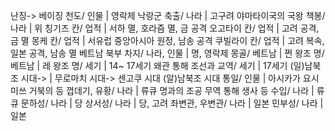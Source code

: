 난징-> 베이징 천도/ 인물		| 영락제
낙랑군 축출/ 나라		| 고구려
야마타이국의 국왕 책봉/ 나라		| 위
칭기즈 칸/ 업적		| 서하 멸, 호라즘 멸, 금 공격
오고타이 칸/ 업적		| 고려 공격, 금 멸
몽케 칸/ 업적		| 서유럽 중앙아시아 원정, 남송 공격
쿠빌라이 칸/ 업적		| 고려 복속, 일본 공격, 남송 멸
베트남 북부 차지/ 나라, 인물		| 명, 영락제
몽골/ 베트남		| 쩐 왕조
명/ 베트남		| 레 왕조
명/ 세기		| 14~ 17세기
왜관 통해 조선과 교역/ 세기		| 17세기
(일)남북조 시대->		| 무로마치 시대-> 센고쿠 시대
(알)남북조 시대 통일/ 인물		| 아시카가 요시미쓰
거북의 등 껍데기, 유황/ 나라		| 류큐
명과의 조공 무역 통해 생사 등 수입/ 나라		| 류큐
문하성/ 나라		| 당
상서성/ 나라		| 당, 고려
좌변관, 우변관/ 나라		| 일본
민부성/ 나라		| 일본
